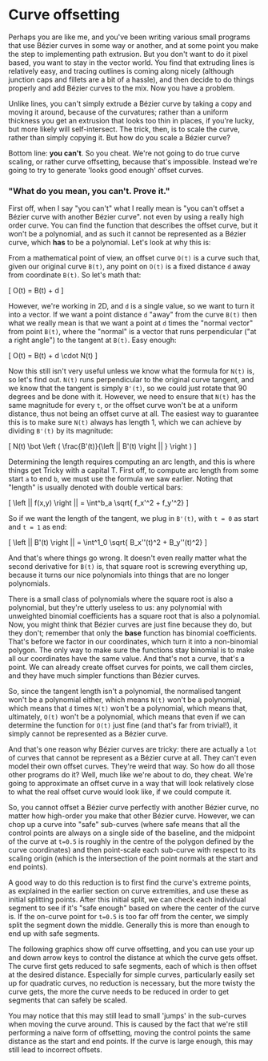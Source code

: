 # Curve offsetting

Perhaps you are like me, and you've been writing various small programs that use Bézier curves in some way or another, and at some point you make the step to implementing path extrusion. But you don't want to do it pixel based, you want to stay in the vector world. You find that extruding lines is relatively easy, and tracing outlines is coming along nicely (although junction caps and fillets are a bit of a hassle), and then decide to do things properly and add Bézier curves to the mix. Now you have a problem.

Unlike lines, you can't simply extrude a Bézier curve by taking a copy and moving it around, because of the curvatures; rather than a uniform thickness you get an extrusion that looks too thin in places, if you're lucky, but more likely will self-intersect. The trick, then, is to scale the curve, rather than simply copying it. But how do you scale a Bézier curve?

Bottom line: **you can't**. So you cheat. We're not going to do true curve scaling, or rather curve offsetting, because that's impossible. Instead we're going to try to generate 'looks good enough' offset curves.

<div className="note">

### "What do you mean, you can't. Prove it."

First off, when I say "you can't" what I really mean is "you can't offset a Bézier curve with another Bézier curve". not even by using a really high order curve. You can find the function that describes the offset curve, but it won't be a polynomial, and as such it cannot be represented as a Bézier curve, which **has** to be a polynomial. Let's look at why this is:

From a mathematical point of view, an offset curve `O(t)` is a curve such that, given our original curve `B(t)`, any point on `O(t)` is a fixed distance `d` away from coordinate `B(t)`. So let's math that:

\[
  O(t) = B(t) + d
\]

However, we're working in 2D, and `d` is a single value, so we want to turn it into a vector. If we want a point distance `d` "away" from the curve `B(t)` then what we really mean is that we want a point at `d` times the "normal vector" from point `B(t)`, where the "normal" is a vector that runs perpendicular ("at a right angle") to the tangent at `B(t)`. Easy enough:

\[
  O(t) = B(t) + d \cdot N(t)
\]

Now this still isn't very useful unless we know what the formula for `N(t)` is, so let's find out. `N(t)` runs perpendicular to the original curve tangent, and we know that the tangent is simply `B'(t)`, so we could just rotate that 90 degrees and be done with it. However, we need to ensure that `N(t)` has the same magnitude for every `t`, or the offset curve won't be at a uniform distance, thus not being an offset curve at all. The easiest way to guarantee this is to make sure `N(t)` always has length 1, which we can achieve by dividing `B'(t)` by its magnitude:

\[
  N(t) \bot \left ( \frac{B'(t)}{\left || B'(t) \right || } \right )
\]

Determining the length requires computing an arc length, and this is where things get Tricky with a capital T. First off, to compute arc length from some start `a` to end `b`, we must use the formula we saw earlier. Noting that "length" is usually denoted with double vertical bars:

\[
  \left || f(x,y) \right || = \int^b_a \sqrt{ f_x'^2 + f_y'^2}
\]

So if we want the length of the tangent, we plug in `B'(t)`, with `t = 0` as start and
`t = 1` as end:

\[
  \left || B'(t) \right || = \int^1_0 \sqrt{ B_x''(t)^2 + B_y''(t)^2}
\]

And that's where things go wrong. It doesn't even really matter what the second derivative for `B(t)` is, that square root is screwing everything up, because it turns our nice polynomials into things that are no longer polynomials.

There is a small class of polynomials where the square root is also a polynomial, but they're utterly useless to us: any polynomial with unweighted binomial coefficients has a square root that is also a polynomial. Now, you might think that Bézier curves are just fine because they do, but they don't; remember that only the **base** function has binomial coefficients. That's before we factor in our coordinates, which turn it into a non-binomial polygon. The only way to make sure the functions stay binomial is to make all our coordinates have the same value. And that's not a curve, that's a point. We can already create offset curves for points, we call them circles, and they have much simpler functions than Bézier curves.

So, since the tangent length isn't a polynomial, the normalised tangent won't be a polynomial either, which means `N(t)` won't be a polynomial, which means that `d` times `N(t)` won't be a polynomial, which means that, ultimately, `O(t)` won't be a polynomial, which means that even if we can determine the function for `O(t)` just fine (and that's far from trivial!), it simply cannot be represented as a Bézier curve.

And that's one reason why Bézier curves are tricky: there are actually a `lot` of curves that cannot be represent as a Bézier curve at all. They can't even model their own offset curves. They're weird that way. So how do all those other programs do it? Well, much like we're about to do, they cheat. We're going to approximate an offset curve in a way that will look relatively close to what the real offset curve would look like, if we could compute it.

</div>

So, you cannot offset a Bézier curve perfectly with another Bézier curve, no matter how high-order you make that other Bézier curve. However, we can chop up a curve into "safe" sub-curves (where safe means that all the control points are always on a single side of the baseline, and the midpoint of the curve at `t=0.5` is roughly in the centre of the polygon defined by the curve coordinates) and then point-scale each sub-curve with respect to its scaling origin (which is the intersection of the point normals at the start and end points).

A good way to do this reduction is to first find the curve's extreme points, as explained in the earlier section on curve extremities, and use these as initial splitting points. After this initial split, we can check each individual segment to see if it's "safe enough" based on where the center of the curve is. If the on-curve point for `t=0.5` is too far off from the center, we simply split the segment down the middle. Generally this is more than enough to end up with safe segments.

The following graphics show off curve offsetting, and you can use your up and down arrow keys to control the distance at which the curve gets offset. The curve first gets reduced to safe segments, each of which is then offset at the desired distance. Especially for simple curves, particularly easily set up for quadratic curves, no reduction is necessary, but the more twisty the curve gets, the more the curve needs to be reduced in order to get segments that can safely be scaled.

<Graphic title="Offsetting a quadratic Bézier curve" setup={this.setupQuadratic} draw={this.draw} onKeyDown={this.props.onKeyDown} />
<Graphic title="Offsetting a cubic Bézier curve" setup={this.setupCubic} draw={this.draw} onKeyDown={this.props.onKeyDown} />

You may notice that this may still lead to small 'jumps' in the sub-curves when moving the curve around. This is caused by the fact that we're still performing a naive form of offsetting, moving the control points the same distance as the start and end points. If the curve is large enough, this may still lead to incorrect offsets.
